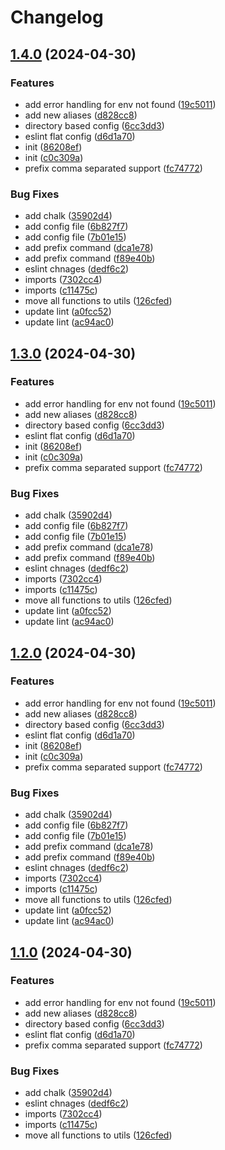 # Changelog

## [1.4.0](https://github.com/rubiin/sample-env/compare/v1.3.0...v1.4.0) (2024-04-30)


### Features

* add error handling for env not found ([19c5011](https://github.com/rubiin/sample-env/commit/19c5011c21df90bdbeafe4dc24d9c7fd9abd9bb5))
* add new aliases ([d828cc8](https://github.com/rubiin/sample-env/commit/d828cc843a9990d6d7629bbbbb2a4351d61c53c0))
* directory based config ([6cc3dd3](https://github.com/rubiin/sample-env/commit/6cc3dd34a8d9bb4c5f3828fe4adb9ed6ade89a7f))
* eslint flat config ([d6d1a70](https://github.com/rubiin/sample-env/commit/d6d1a7098752a9ad1e10d9704e04655023e30ca1))
* init ([86208ef](https://github.com/rubiin/sample-env/commit/86208ef256526e1311bbbfd1aeb910b56d0d5902))
* init ([c0c309a](https://github.com/rubiin/sample-env/commit/c0c309aa4e5e036fc3e2c13085fabc9f320b62c2))
* prefix comma separated support ([fc74772](https://github.com/rubiin/sample-env/commit/fc74772a4c8e3deaf3edd7681b6f746ea467ae44))


### Bug Fixes

* add chalk ([35902d4](https://github.com/rubiin/sample-env/commit/35902d41ecbb51018734a193c7731755f43d052e))
* add config file ([6b827f7](https://github.com/rubiin/sample-env/commit/6b827f761e786da2546a2b36f10282d7b83995c9))
* add config file ([7b01e15](https://github.com/rubiin/sample-env/commit/7b01e15539501fa6775029bc05bb73fdc724efce))
* add prefix command ([dca1e78](https://github.com/rubiin/sample-env/commit/dca1e78a637abb78509ca27617a02a6b82286970))
* add prefix command ([f89e40b](https://github.com/rubiin/sample-env/commit/f89e40bf9b2c8db9569b2858c460979b093a8c2b))
* eslint chnages ([dedf6c2](https://github.com/rubiin/sample-env/commit/dedf6c2da0af466e841d6ae35c809078da5f64e9))
* imports ([7302cc4](https://github.com/rubiin/sample-env/commit/7302cc47088365193ef18deb3578382153739d76))
* imports ([c11475c](https://github.com/rubiin/sample-env/commit/c11475c85bdc84ad2e4754b52e1567cf05dcf551))
* move all functions to utils ([126cfed](https://github.com/rubiin/sample-env/commit/126cfed64b77e8c09c4e3b78197566b97aab9625))
* update lint ([a0fcc52](https://github.com/rubiin/sample-env/commit/a0fcc5235569ed2788525ac300ffb788390f7da0))
* update lint ([ac94ac0](https://github.com/rubiin/sample-env/commit/ac94ac0a0214506cd9366082a3a383a5bb48ac04))

## [1.3.0](https://github.com/rubiin/sample-env/compare/v1.2.0...v1.3.0) (2024-04-30)


### Features

* add error handling for env not found ([19c5011](https://github.com/rubiin/sample-env/commit/19c5011c21df90bdbeafe4dc24d9c7fd9abd9bb5))
* add new aliases ([d828cc8](https://github.com/rubiin/sample-env/commit/d828cc843a9990d6d7629bbbbb2a4351d61c53c0))
* directory based config ([6cc3dd3](https://github.com/rubiin/sample-env/commit/6cc3dd34a8d9bb4c5f3828fe4adb9ed6ade89a7f))
* eslint flat config ([d6d1a70](https://github.com/rubiin/sample-env/commit/d6d1a7098752a9ad1e10d9704e04655023e30ca1))
* init ([86208ef](https://github.com/rubiin/sample-env/commit/86208ef256526e1311bbbfd1aeb910b56d0d5902))
* init ([c0c309a](https://github.com/rubiin/sample-env/commit/c0c309aa4e5e036fc3e2c13085fabc9f320b62c2))
* prefix comma separated support ([fc74772](https://github.com/rubiin/sample-env/commit/fc74772a4c8e3deaf3edd7681b6f746ea467ae44))


### Bug Fixes

* add chalk ([35902d4](https://github.com/rubiin/sample-env/commit/35902d41ecbb51018734a193c7731755f43d052e))
* add config file ([6b827f7](https://github.com/rubiin/sample-env/commit/6b827f761e786da2546a2b36f10282d7b83995c9))
* add config file ([7b01e15](https://github.com/rubiin/sample-env/commit/7b01e15539501fa6775029bc05bb73fdc724efce))
* add prefix command ([dca1e78](https://github.com/rubiin/sample-env/commit/dca1e78a637abb78509ca27617a02a6b82286970))
* add prefix command ([f89e40b](https://github.com/rubiin/sample-env/commit/f89e40bf9b2c8db9569b2858c460979b093a8c2b))
* eslint chnages ([dedf6c2](https://github.com/rubiin/sample-env/commit/dedf6c2da0af466e841d6ae35c809078da5f64e9))
* imports ([7302cc4](https://github.com/rubiin/sample-env/commit/7302cc47088365193ef18deb3578382153739d76))
* imports ([c11475c](https://github.com/rubiin/sample-env/commit/c11475c85bdc84ad2e4754b52e1567cf05dcf551))
* move all functions to utils ([126cfed](https://github.com/rubiin/sample-env/commit/126cfed64b77e8c09c4e3b78197566b97aab9625))
* update lint ([a0fcc52](https://github.com/rubiin/sample-env/commit/a0fcc5235569ed2788525ac300ffb788390f7da0))
* update lint ([ac94ac0](https://github.com/rubiin/sample-env/commit/ac94ac0a0214506cd9366082a3a383a5bb48ac04))

## [1.2.0](https://github.com/rubiin/sample-env/compare/v1.1.0...v1.2.0) (2024-04-30)


### Features

* add error handling for env not found ([19c5011](https://github.com/rubiin/sample-env/commit/19c5011c21df90bdbeafe4dc24d9c7fd9abd9bb5))
* add new aliases ([d828cc8](https://github.com/rubiin/sample-env/commit/d828cc843a9990d6d7629bbbbb2a4351d61c53c0))
* directory based config ([6cc3dd3](https://github.com/rubiin/sample-env/commit/6cc3dd34a8d9bb4c5f3828fe4adb9ed6ade89a7f))
* eslint flat config ([d6d1a70](https://github.com/rubiin/sample-env/commit/d6d1a7098752a9ad1e10d9704e04655023e30ca1))
* init ([86208ef](https://github.com/rubiin/sample-env/commit/86208ef256526e1311bbbfd1aeb910b56d0d5902))
* init ([c0c309a](https://github.com/rubiin/sample-env/commit/c0c309aa4e5e036fc3e2c13085fabc9f320b62c2))
* prefix comma separated support ([fc74772](https://github.com/rubiin/sample-env/commit/fc74772a4c8e3deaf3edd7681b6f746ea467ae44))


### Bug Fixes

* add chalk ([35902d4](https://github.com/rubiin/sample-env/commit/35902d41ecbb51018734a193c7731755f43d052e))
* add config file ([6b827f7](https://github.com/rubiin/sample-env/commit/6b827f761e786da2546a2b36f10282d7b83995c9))
* add config file ([7b01e15](https://github.com/rubiin/sample-env/commit/7b01e15539501fa6775029bc05bb73fdc724efce))
* add prefix command ([dca1e78](https://github.com/rubiin/sample-env/commit/dca1e78a637abb78509ca27617a02a6b82286970))
* add prefix command ([f89e40b](https://github.com/rubiin/sample-env/commit/f89e40bf9b2c8db9569b2858c460979b093a8c2b))
* eslint chnages ([dedf6c2](https://github.com/rubiin/sample-env/commit/dedf6c2da0af466e841d6ae35c809078da5f64e9))
* imports ([7302cc4](https://github.com/rubiin/sample-env/commit/7302cc47088365193ef18deb3578382153739d76))
* imports ([c11475c](https://github.com/rubiin/sample-env/commit/c11475c85bdc84ad2e4754b52e1567cf05dcf551))
* move all functions to utils ([126cfed](https://github.com/rubiin/sample-env/commit/126cfed64b77e8c09c4e3b78197566b97aab9625))
* update lint ([a0fcc52](https://github.com/rubiin/sample-env/commit/a0fcc5235569ed2788525ac300ffb788390f7da0))
* update lint ([ac94ac0](https://github.com/rubiin/sample-env/commit/ac94ac0a0214506cd9366082a3a383a5bb48ac04))

## [1.1.0](https://github.com/rubiin/sample-env/compare/v1.0.11...v1.1.0) (2024-04-30)


### Features

* add error handling for env not found ([19c5011](https://github.com/rubiin/sample-env/commit/19c5011c21df90bdbeafe4dc24d9c7fd9abd9bb5))
* add new aliases ([d828cc8](https://github.com/rubiin/sample-env/commit/d828cc843a9990d6d7629bbbbb2a4351d61c53c0))
* directory based config ([6cc3dd3](https://github.com/rubiin/sample-env/commit/6cc3dd34a8d9bb4c5f3828fe4adb9ed6ade89a7f))
* eslint flat config ([d6d1a70](https://github.com/rubiin/sample-env/commit/d6d1a7098752a9ad1e10d9704e04655023e30ca1))
* prefix comma separated support ([fc74772](https://github.com/rubiin/sample-env/commit/fc74772a4c8e3deaf3edd7681b6f746ea467ae44))


### Bug Fixes

* add chalk ([35902d4](https://github.com/rubiin/sample-env/commit/35902d41ecbb51018734a193c7731755f43d052e))
* eslint chnages ([dedf6c2](https://github.com/rubiin/sample-env/commit/dedf6c2da0af466e841d6ae35c809078da5f64e9))
* imports ([7302cc4](https://github.com/rubiin/sample-env/commit/7302cc47088365193ef18deb3578382153739d76))
* imports ([c11475c](https://github.com/rubiin/sample-env/commit/c11475c85bdc84ad2e4754b52e1567cf05dcf551))
* move all functions to utils ([126cfed](https://github.com/rubiin/sample-env/commit/126cfed64b77e8c09c4e3b78197566b97aab9625))
